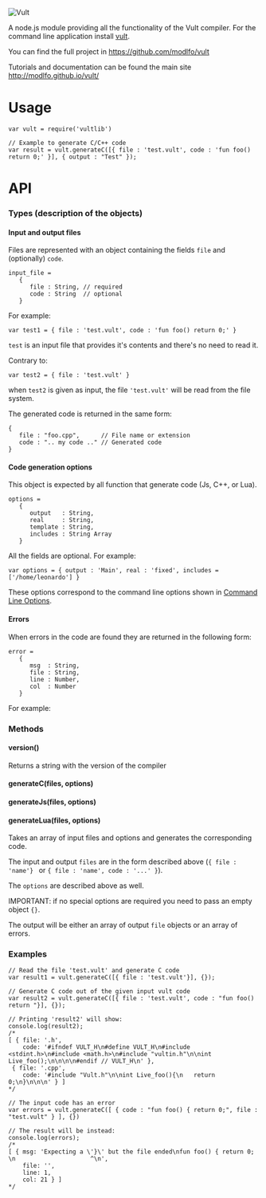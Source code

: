 ![Vult](http://modlfo.github.io/vult/images/VultH.png?raw=true "Vult")

A node.js module providing all the functionality of the Vult compiler. For the command line application install [vult](https://www.npmjs.com/package/vult).

You can find the full project in https://github.com/modlfo/vult

Tutorials and documentation can be found the main site http://modlfo.github.io/vult/

# Usage

```
var vult = require('vultlib')

// Example to generate C/C++ code
var result = vult.generateC([{ file : 'test.vult', code : 'fun foo() return 0;' }], { output : "Test" });

```

# API

### Types (description of the objects)

#### Input and output files
Files are represented with an object containing the fields `file` and (optionally) `code`.
```
input_file =
   {
      file : String, // required
      code : String  // optional
   }
```
For example:

```
var test1 = { file : 'test.vult', code : 'fun foo() return 0;' }
```
`test` is an input file that provides it's contents and there's no need to read it.

Contrary to:

```
var test2 = { file : 'test.vult' }
```

when `test2` is given as input, the file `'test.vult'` will be read from the file system.

The generated code is returned in the same form:
```
{
   file : "foo.cpp",      // File name or extension
   code : ".. my code .." // Generated code
}
```

#### Code generation options

This object is expected by all function that generate code (Js, C++, or Lua).
```
options =
   {
      output   : String,
      real     : String,
      template : String,
      includes : String Array
   }
```
All the fields are optional. For example:
```
var options = { output : 'Main', real : 'fixed', includes = ['/home/leonardo'] }
```

These options correspond to the command line options shown in [Command Line Options](https://github.com/modlfo/vult/wiki/Command-Line-Options).

#### Errors
When errors in the code are found they are returned in the following form:
```
error =
   {
      msg  : String,
      file : String,
      line : Number,
      col  : Number
   }
```

For example:


### Methods

#### version()
Returns a string with the version of the compiler

#### generateC(files, options)
#### generateJs(files, options)
#### generateLua(files, options)

Takes an array of input files and options and generates the corresponding code.

The input and output `files` are in the form described above (`{ file : 'name'} ` or `{ file : 'name', code : '...' }`).

The `options` are described above as well.

IMPORTANT: if no special options are required you need to pass an empty object `{}`.

The output will be either an array of output `file` objects or an array of errors.

### Examples
```
// Read the file 'test.vult' and generate C code
var result1 = vult.generateC([{ file : 'test.vult'}], {});

// Generate C code out of the given input vult code
var result2 = vult.generateC([{ file : 'test.vult', code : "fun foo() return "}], {});

// Printing 'result2' will show:
console.log(result2);
/*
[ { file: '.h',
    code: '#ifndef VULT_H\n#define VULT_H\n#include <stdint.h>\n#include <math.h>\n#include "vultin.h"\n\nint Live_foo();\n\n\n\n#endif // VULT_H\n' },
 { file: '.cpp',
    code: '#include "Vult.h"\n\nint Live_foo(){\n   return 0;\n}\n\n\n' } ]
*/

// The input code has an error
var errors = vult.generateC([ { code : "fun foo() { return 0;", file : "test.vult" } ], {})

// The result will be instead:
console.log(errors);
/*
[ { msg: 'Expecting a \'}\' but the file ended\nfun foo() { return 0; \n                     ^\n',
    file: '',
    line: 1,
    col: 21 } ]
*/

```
